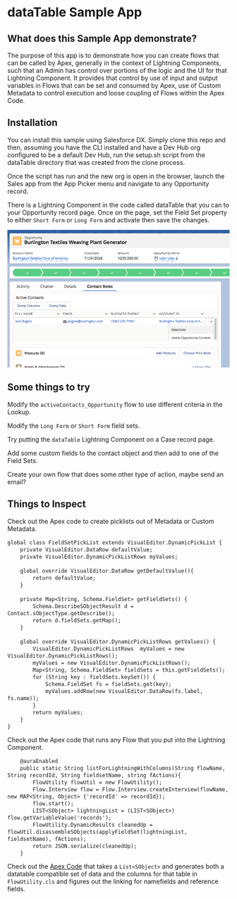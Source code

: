 # dataTable Sample App

## What does this Sample App demonstrate?
The purpose of this app is to demonstrate how you can create flows that can be called by Apex, generally in the context of Lightning Components, such that an Admin has control over portions of the logic and the UI for that Lightning Component.  It provides that control by use of input and output variables in Flows that can be set and consumed by Apex, use of Custom Metadata to control execution and loose coupling of Flows within the Apex Code.


## Installation
You can install this sample using Salesforce DX. Simply clone this repo and then, assuming you have the CLI installed and have a Dev Hub org configured to be a default Dev Hub, run the setup.sh script from the dataTable directory that was created from the clone process.

Once the script has run and the new org is open in the browser, launch the Sales app from the App Picker menu and navigate to any Opportunity record.

There is a Lightning Component in the code called dataTable that you can to your Opportunity record page.  Once on the page, set the Field Set property to either `Short Form` or `Long Form` and activate then save the changes.

![Image of Opportunity](/images/screenshot-73.png)

## Some things to try
Modify the `activeContacts_Opportunity` flow to use different criteria in the Lookup.

Modify the `Long Form` or `Short Form` field sets.

Try putting the `dataTable` Lightning Component on a Case record page.

Add some custom fields to the contact object and then add to one of the Field Sets.

Create your own flow that does some other type of action, maybe send an email?

## Things to Inspect
Check out the Apex code to create picklists out of Metadata or Custom Metadata.
```
global class FieldSetPickList extends VisualEditor.DynamicPickList {
    private VisualEditor.DataRow defaultValue;
    private VisualEditor.DynamicPickListRows myValues;
    
    global override VisualEditor.DataRow getDefaultValue(){
        return defaultValue;
    }

    private Map<String, Schema.FieldSet> getFieldSets() {
        Schema.DescribeSObjectResult d = Contact.sObjectType.getDescribe();
        return d.fieldSets.getMap();
    }

    global override VisualEditor.DynamicPickListRows getValues() {
        VisualEditor.DynamicPickListRows  myValues = new VisualEditor.DynamicPickListRows();
        myValues = new VisualEditor.DynamicPickListRows();
        Map<String, Schema.FieldSet> fieldSets = this.getFieldSets();
        for (String key : fieldSets.keySet()) {
            Schema.FieldSet fs = fieldSets.get(key);
            myValues.addRow(new VisualEditor.DataRow(fs.label, fs.name));
        }
        return myValues;
    }
}
```

Check out the Apex code that runs any Flow that you put into the Lightning Component.
```
    @auraEnabled
    public static String listForLightningWithColumns(String flowName, String recordId, String fieldsetName, string fActions){
        FlowUtility flowUtil = new FlowUtility();
        Flow.Interview flow = Flow.Interview.createInterview(flowName, new MAP<String, Object> {'recordId' => recordId});
        flow.start();
        LIST<SObject> lightningList = (LIST<SObject>) flow.getVariableValue('records');
        FlowUtility.DynamicResults cleanedUp = flowUtil.disassembleSObjects(applyFieldSet(lightningList, fieldsetName), fActions);
        return JSON.serialize(cleanedUp);
    }
```
Check out the [Apex Code](/force-app/main/default/classes/FlowUtility.cls) that takes a `List<SObject>` and generates both a datatable compatible set of data and the columns for that table in `FlowUtility.cls` and figures out the linking for namefields and reference fields.




